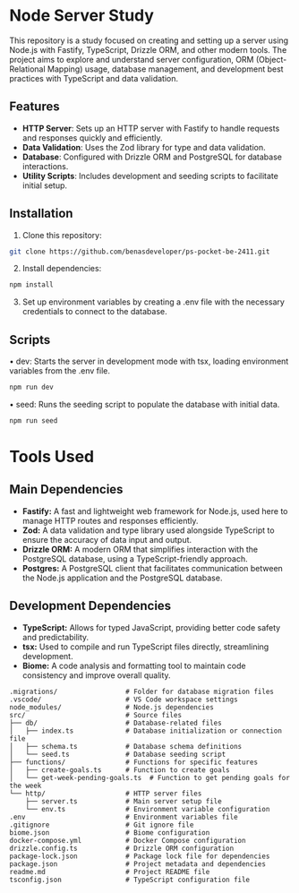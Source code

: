# Node Server Study

This repository is a study focused on creating and setting up a server using Node.js with Fastify, TypeScript, Drizzle ORM, and other modern tools. The project aims to explore and understand server configuration, ORM (Object-Relational Mapping) usage, database management, and development best practices with TypeScript and data validation.

## Features

- **HTTP Server**: Sets up an HTTP server with Fastify to handle requests and responses quickly and efficiently.
- **Data Validation**: Uses the Zod library for type and data validation.
- **Database**: Configured with Drizzle ORM and PostgreSQL for database interactions.
- **Utility Scripts**: Includes development and seeding scripts to facilitate initial setup.

## Installation

1. Clone this repository:

```bash
git clone https://github.com/benasdeveloper/ps-pocket-be-2411.git
```

2.	Install dependencies:

```bash
npm install
```

3.	Set up environment variables by creating a .env file with the necessary credentials to connect to the database.

## Scripts

•	dev: Starts the server in development mode with tsx, loading environment variables from the .env file.

```bash
npm run dev
```

•	seed: Runs the seeding script to populate the database with initial data.

```bash
npm run seed
```

# Tools Used

## Main Dependencies

- **Fastify:** A fast and lightweight web framework for Node.js, used here to manage HTTP routes and responses efficiently.
- **Zod:** A data validation and type library used alongside TypeScript to ensure the accuracy of data input and output.
- **Drizzle ORM:** A modern ORM that simplifies interaction with the PostgreSQL database, using a TypeScript-friendly approach.
- **Postgres:** A PostgreSQL client that facilitates communication between the Node.js application and the PostgreSQL database.

## Development Dependencies

- **TypeScript:** Allows for typed JavaScript, providing better code safety and predictability.
- **tsx:** Used to compile and run TypeScript files directly, streamlining development.
- **Biome:** A code analysis and formatting tool to maintain code consistency and improve overall quality.

```plaintext
.migrations/                 # Folder for database migration files
.vscode/                     # VS Code workspace settings
node_modules/                # Node.js dependencies
src/                         # Source files
├── db/                      # Database-related files
│   ├── index.ts             # Database initialization or connection file
│   ├── schema.ts            # Database schema definitions
│   └── seed.ts              # Database seeding script
├── functions/               # Functions for specific features
│   ├── create-goals.ts      # Function to create goals
│   └── get-week-pending-goals.ts  # Function to get pending goals for the week
└── http/                    # HTTP server files
    ├── server.ts            # Main server setup file
    └── env.ts               # Environment variable configuration
.env                         # Environment variables file
.gitignore                   # Git ignore file
biome.json                   # Biome configuration
docker-compose.yml           # Docker Compose configuration
drizzle.config.ts            # Drizzle ORM configuration
package-lock.json            # Package lock file for dependencies
package.json                 # Project metadata and dependencies
readme.md                    # Project README file
tsconfig.json                # TypeScript configuration file